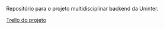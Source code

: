 Repositório para o projeto multidisciplinar backend da Uninter.

[Trello do projeto](https://trello.com/b/63Lq9dsv/trabalho-final-facul)
